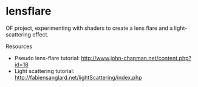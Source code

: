 lensflare
=========

OF project, experimenting with shaders to create a lens flare and a light-scattering effect.

Resources
- Pseudo lens-flare tutorial: http://www.john-chapman.net/content.php?id=18
- Light scattering tutorial: http://fabiensanglard.net/lightScattering/index.php


